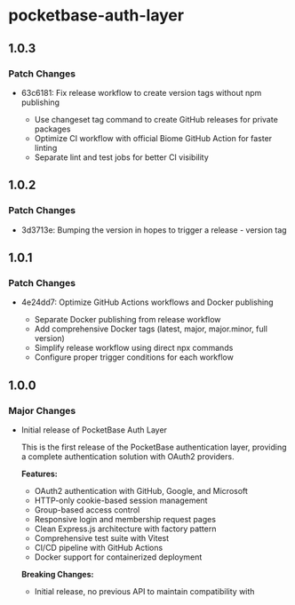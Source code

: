 # pocketbase-auth-layer

## 1.0.3

### Patch Changes

- 63c6181: Fix release workflow to create version tags without npm publishing

  - Use changeset tag command to create GitHub releases for private packages
  - Optimize CI workflow with official Biome GitHub Action for faster linting
  - Separate lint and test jobs for better CI visibility

## 1.0.2

### Patch Changes

- 3d3713e: Bumping the version in hopes to trigger a release - version tag

## 1.0.1

### Patch Changes

- 4e24dd7: Optimize GitHub Actions workflows and Docker publishing

  - Separate Docker publishing from release workflow
  - Add comprehensive Docker tags (latest, major, major.minor, full version)
  - Simplify release workflow using direct npx commands
  - Configure proper trigger conditions for each workflow

## 1.0.0

### Major Changes

- Initial release of PocketBase Auth Layer

  This is the first release of the PocketBase authentication layer, providing a complete authentication solution with OAuth2 providers.

  **Features:**

  - OAuth2 authentication with GitHub, Google, and Microsoft
  - HTTP-only cookie-based session management
  - Group-based access control
  - Responsive login and membership request pages
  - Clean Express.js architecture with factory pattern
  - Comprehensive test suite with Vitest
  - CI/CD pipeline with GitHub Actions
  - Docker support for containerized deployment

  **Breaking Changes:**

  - Initial release, no previous API to maintain compatibility with
